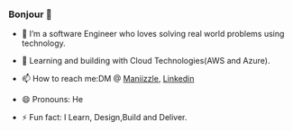 ### Bonjour 👋

<!--
**Maniizzle/Maniizzle** is a ✨ _special_ ✨ repository because its `README.md` (this file) appears on your GitHub profile.

Here are some ideas to get you started:
-->
- 🔭 I’m a software Engineer who loves solving real world problems using technology.

- 🌱 Learning and building with Cloud Technologies(AWS and Azure).
- 📫 How to reach me:DM @ [Maniizzle](https://twitter.com/MaNiiZZle), [Linkedin](https://www.linkedin.com/in/olamide-onakoya/)
- 😄 Pronouns: He
- ⚡ Fun fact: I Learn, Design,Build and Deliver.

<!-- - 🤔 I’m looking for help with ... -->
<!-- - 💬 Ask me about Problem Solving,Science  -->
